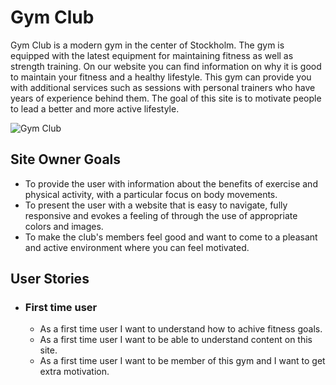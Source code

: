 # Gym Club
Gym Club is a modern gym in the center of Stockholm. The gym is equipped with the latest equipment for maintaining fitness as well as strength training. On our website you can find information on why it is good to maintain your fitness and a healthy lifestyle. This gym can provide you with additional services such as sessions with personal trainers who have years of experience behind them. The goal of this site is to motivate people to lead a better and more active lifestyle.

![Gym Club](assets/images/readmebild.webp)

## Site Owner Goals 
- To provide the user with information about the benefits of exercise and physical activity, with a particular focus on body movements.
- To present the user with a website that is easy to navigate, fully responsive and evokes a feeling of through the use of appropriate colors and images.
- To make the club's members feel good and want to come to a pleasant and active environment where you can feel motivated.

## User Stories
- ### First time user
  - As a first time user I want to understand how to achive fitness goals.
  - As a first time user I want to be able to understand content on this site.
  - As a first time user I want to be member of this gym and I want to get extra motivation.
  





